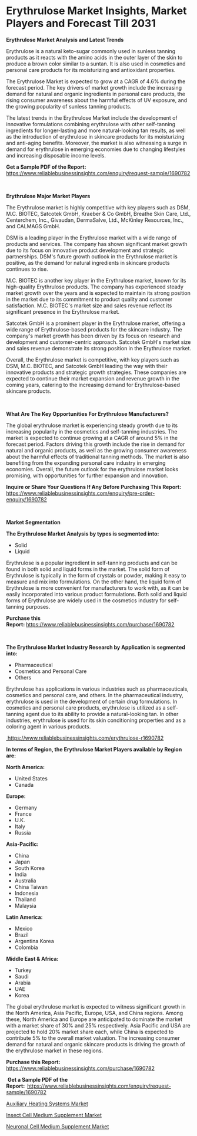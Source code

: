 <p><h1>Erythrulose Market Insights, Market Players and Forecast Till 2031</h1></p><p><strong>Erythrulose Market Analysis and Latest Trends</strong></p>
<p><p>Erythrulose is a natural keto-sugar commonly used in sunless tanning products as it reacts with the amino acids in the outer layer of the skin to produce a brown color similar to a suntan. It is also used in cosmetics and personal care products for its moisturizing and antioxidant properties.</p><p>The Erythrulose Market is expected to grow at a CAGR of 4.6% during the forecast period. The key drivers of market growth include the increasing demand for natural and organic ingredients in personal care products, the rising consumer awareness about the harmful effects of UV exposure, and the growing popularity of sunless tanning products.</p><p>The latest trends in the Erythrulose Market include the development of innovative formulations combining erythrulose with other self-tanning ingredients for longer-lasting and more natural-looking tan results, as well as the introduction of erythrulose in skincare products for its moisturizing and anti-aging benefits. Moreover, the market is also witnessing a surge in demand for erythrulose in emerging economies due to changing lifestyles and increasing disposable income levels.</p></p>
<p><strong>Get a Sample PDF of the Report:&nbsp;</strong> <a href="https://www.reliablebusinessinsights.com/enquiry/request-sample/1690782">https://www.reliablebusinessinsights.com/enquiry/request-sample/1690782</a></p>
<p>&nbsp;</p>
<p><strong>Erythrulose Major Market Players</strong></p>
<p><p>The Erythrulose market is highly competitive with key players such as DSM, M.C. BIOTEC, Satcotek GmbH, Kraeber & Co GmbH, Breathe Skin Care, Ltd., Centerchem, Inc., Givaudan, DermaSalve, Ltd., McKinley Resources, Inc., and CALMAGS GmbH.</p><p>DSM is a leading player in the Erythrulose market with a wide range of products and services. The company has shown significant market growth due to its focus on innovative product development and strategic partnerships. DSM's future growth outlook in the Erythrulose market is positive, as the demand for natural ingredients in skincare products continues to rise.</p><p>M.C. BIOTEC is another key player in the Erythrulose market, known for its high-quality Erythrulose products. The company has experienced steady market growth over the years and is expected to maintain its strong position in the market due to its commitment to product quality and customer satisfaction. M.C. BIOTEC's market size and sales revenue reflect its significant presence in the Erythrulose market.</p><p>Satcotek GmbH is a prominent player in the Erythrulose market, offering a wide range of Erythrulose-based products for the skincare industry. The company's market growth has been driven by its focus on research and development and customer-centric approach. Satcotek GmbH's market size and sales revenue demonstrate its strong position in the Erythrulose market.</p><p>Overall, the Erythrulose market is competitive, with key players such as DSM, M.C. BIOTEC, and Satcotek GmbH leading the way with their innovative products and strategic growth strategies. These companies are expected to continue their market expansion and revenue growth in the coming years, catering to the increasing demand for Erythrulose-based skincare products.</p></p>
<p>&nbsp;</p>
<p><strong>What Are The Key Opportunities For Erythrulose Manufacturers?</strong></p>
<p><p>The global erythrulose market is experiencing steady growth due to its increasing popularity in the cosmetics and self-tanning industries. The market is expected to continue growing at a CAGR of around 5% in the forecast period. Factors driving this growth include the rise in demand for natural and organic products, as well as the growing consumer awareness about the harmful effects of traditional tanning methods. The market is also benefiting from the expanding personal care industry in emerging economies. Overall, the future outlook for the erythrulose market looks promising, with opportunities for further expansion and innovation.</p></p>
<p><strong>Inquire or Share Your Questions If Any Before Purchasing This Report:</strong> <a href="https://www.reliablebusinessinsights.com/enquiry/pre-order-enquiry/1690782">https://www.reliablebusinessinsights.com/enquiry/pre-order-enquiry/1690782</a></p>
<p>&nbsp;</p>
<p><strong>Market Segmentation</strong></p>
<p><strong>The Erythrulose Market Analysis by types is segmented into:</strong></p>
<p><ul><li>Solid</li><li>Liquid</li></ul></p>
<p><p>Erythrulose is a popular ingredient in self-tanning products and can be found in both solid and liquid forms in the market. The solid form of Erythrulose is typically in the form of crystals or powder, making it easy to measure and mix into formulations. On the other hand, the liquid form of Erythrulose is more convenient for manufacturers to work with, as it can be easily incorporated into various product formulations. Both solid and liquid forms of Erythrulose are widely used in the cosmetics industry for self-tanning purposes.</p></p>
<p><strong>Purchase this Report:&nbsp;</strong><a href="https://www.reliablebusinessinsights.com/purchase/1690782">https://www.reliablebusinessinsights.com/purchase/1690782</a></p>
<p>&nbsp;</p>
<p><strong>The Erythrulose Market Industry Research by Application is segmented into:</strong></p>
<p><ul><li>Pharmaceutical</li><li>Cosmetics and Personal Care</li><li>Others</li></ul></p>
<p><p>Erythrulose has applications in various industries such as pharmaceuticals, cosmetics and personal care, and others. In the pharmaceutical industry, erythrulose is used in the development of certain drug formulations. In cosmetics and personal care products, erythrulose is utilized as a self-tanning agent due to its ability to provide a natural-looking tan. In other industries, erythrulose is used for its skin conditioning properties and as a coloring agent in various products.</p></p>
<p><a href="https://www.reliablebusinessinsights.com/erythrulose-r1690782">&nbsp;https://www.reliablebusinessinsights.com/erythrulose-r1690782</a></p>
<p><strong>In terms of Region, the Erythrulose Market Players available by Region are:</strong></p>
<p>
    <p> <strong> North America: </strong>
        <ul>
            <li>United States</li>
            <li>Canada</li>
        </ul>
        </p> 
    <p> <strong> Europe: </strong>
        <ul>
            <li>Germany</li>
            <li>France</li>
            <li>U.K.</li>
            <li>Italy</li>
            <li>Russia</li>
        </ul>
        </p> 
    <p> <strong> Asia-Pacific: </strong>
        <ul>
            <li>China</li>
            <li>Japan</li>
            <li>South Korea</li>
            <li>India</li>
            <li>Australia</li>
            <li>China Taiwan</li>
            <li>Indonesia</li>
            <li>Thailand</li>
            <li>Malaysia</li>
        </ul>
        </p> 
    <p> <strong> Latin America: </strong>
        <ul>
            <li>Mexico</li>
            <li>Brazil</li>
            <li>Argentina Korea</li>
            <li>Colombia</li>
        </ul>
        </p> 
    <p> <strong> Middle East & Africa: </strong>
        <ul>
            <li>Turkey</li>
            <li>Saudi</li>
            <li>Arabia</li>
            <li>UAE</li>
            <li>Korea</li>
        </ul>
    </p>
    </p>
<p><p>The global erythrulose market is expected to witness significant growth in the North America, Asia Pacific, Europe, USA, and China regions. Among these, North America and Europe are anticipated to dominate the market with a market share of 30% and 25% respectively. Asia Pacific and USA are projected to hold 20% market share each, while China is expected to contribute 5% to the overall market valuation. The increasing consumer demand for natural and organic skincare products is driving the growth of the erythrulose market in these regions.</p></p>
<p><strong>Purchase this Report: </strong><a href="https://www.reliablebusinessinsights.com/purchase/1690782">https://www.reliablebusinessinsights.com/purchase/1690782</a></p>
<p>&nbsp;<strong>Get a Sample PDF of the Report:&nbsp;&nbsp;</strong><a href="https://www.reliablebusinessinsights.com/enquiry/request-sample/1690782">https://www.reliablebusinessinsights.com/enquiry/request-sample/1690782</a></p>
<p><strong></strong></p>
<p><p><a href="https://view.publitas.com/reportprime-1/auxiliary-heating-systems-market-trends-and-analysis-opportunities-and-challenges-for-future-growth-2024-2031/">Auxiliary Heating Systems Market</a></p><p><a href="https://github.com/mdinislamsheik/Market-Research-Report-List-1/blob/main/insect-cell-medium-supplement-market.md">Insect Cell Medium Supplement Market</a></p><p><a href="https://github.com/abdulKoss1914/Market-Research-Report-List-1/blob/main/neuronal-cell-medium-supplement-market.md">Neuronal Cell Medium Supplement Market</a></p></p>